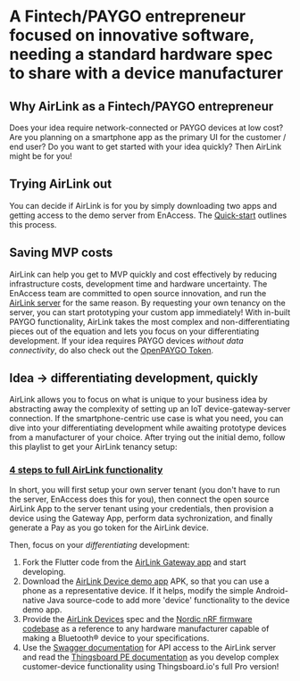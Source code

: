 # A Fintech/PAYGO entrepreneur focused on innovative software, needing a standard hardware spec to share with a device manufacturer

## Why AirLink as a Fintech/PAYGO entrepreneur

Does your idea require network-connected or PAYGO devices at low cost? Are you planning on a smartphone app as the primary UI for the customer / end user? Do you want to get started with your idea quickly? Then AirLink might be for you!

## Trying AirLink out

You can decide if AirLink is for you by simply downloading two apps and getting access to the demo server from EnAccess. The [Quick-start](../Quick-start%20guide.md#Trying-out-AirLink-is-easy) outlines this process.

## Saving MVP costs

AirLink can help you get to MVP quickly and cost effectively by reducing infrastructure costs, development time and hardware uncertainty. The EnAccess team are committed to open source innovation, and run the [AirLink server](../AirLink%20Server.md) for the same reason. By requesting your own tenancy on the server, you can start prototyping your custom app immediately! With in-built PAYGO functionality, AirLink takes the most complex and non-differentiating pieces out of the equation and lets you focus on your differentiating development. If your idea requires PAYGO devices *without data connectivity*, do also check out the [OpenPAYGO Token](https://enaccess.org/materials/openpaygotoken/).

## Idea -> differentiating development, quickly

AirLink allows you to focus on what is unique to your business idea by abstracting away the complexity of setting up an IoT device-gateway-server connection. If the smartphone-centric use case is what you need, you can dive into your differentiating development while awaiting prototype devices from a manufacturer of your choice. After trying out the initial demo, follow this playlist to get your AirLink tenancy setup:

### [4 steps to full AirLink functionality](https://www.youtube.com/playlist?list=PLzs9gB3KSMw_u0zuKGCKE0x2EER0s6ONP)

In short, you will first setup your own server tenant (you don't have to run the server, EnAccess does this for you), then connect the open source AirLink App to the server tenant using your credentials, then provision a device using the Gateway App, perform data sychronization, and finally generate a Pay as you go token for the AirLink device.

Then, focus on your *differentiating* development:

1. Fork the Flutter code from the [AirLink Gateway app](https://github.com/EnAccess/Airlink-App/tree/main/airlink_flutter) and start developing.
2. Download the [AirLink Device demo app](https://github.com/EnAccess/AirLink-Devices) APK, so that you can use a phone as a representative device. If it helps, modify the simple Android-native Java source-code to add more 'device' functionality to the device demo app.
3. Provide the [AirLink Devices](../AirLink%20Devices.md) spec and the [Nordic nRF firmware codebase](https://www.nordicsemi.com/Products/Bluetooth-Low-Energy) as a reference to any hardware manufacturer capable of making a Bluetooth® device to your specifications.
4. Use the [Swagger documentation](https://airlink.enaccess.org/swagger-ui.html) for API access to the AirLink server and read the [Thingsboard PE documentation](https://thingsboard.io/docs/pe/) as you develop complex customer-device functionality using Thingsboard.io's full Pro version!
